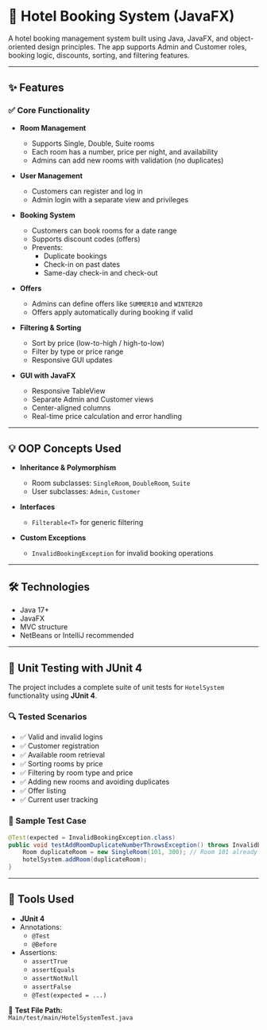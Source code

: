 # 🏨 Hotel Booking System (JavaFX)

A hotel booking management system built using Java, JavaFX, and object-oriented design principles. The app supports Admin and Customer roles, booking logic, discounts, sorting, and filtering features.

---

## ✨ Features

### ✅ Core Functionality

- **Room Management**
  - Supports Single, Double, Suite rooms
  - Each room has a number, price per night, and availability
  - Admins can add new rooms with validation (no duplicates)

- **User Management**
  - Customers can register and log in
  - Admin login with a separate view and privileges

- **Booking System**
  - Customers can book rooms for a date range
  - Supports discount codes (offers)
  - Prevents:
    - Duplicate bookings
    - Check-in on past dates
    - Same-day check-in and check-out

- **Offers**
  - Admins can define offers like `SUMMER10` and `WINTER20`
  - Offers apply automatically during booking if valid

- **Filtering & Sorting**
  - Sort by price (low-to-high / high-to-low)
  - Filter by type or price range
  - Responsive GUI updates

- **GUI with JavaFX**
  - Responsive TableView
  - Separate Admin and Customer views
  - Center-aligned columns
  - Real-time price calculation and error handling

---

## 💡 OOP Concepts Used

- **Inheritance & Polymorphism**
  - Room subclasses: `SingleRoom`, `DoubleRoom`, `Suite`
  - User subclasses: `Admin`, `Customer`

- **Interfaces**
  - `Filterable<T>` for generic filtering

- **Custom Exceptions**
  - `InvalidBookingException` for invalid booking operations

---

## 🛠 Technologies

- Java 17+
- JavaFX
- MVC structure
- NetBeans or IntelliJ recommended

---

## 🧪 Unit Testing with JUnit 4

The project includes a complete suite of unit tests for `HotelSystem` functionality using **JUnit 4**.

### 🔍 Tested Scenarios

- ✅ Valid and invalid logins  
- ✅ Customer registration  
- ✅ Available room retrieval  
- ✅ Sorting rooms by price  
- ✅ Filtering by room type and price  
- ✅ Adding new rooms and avoiding duplicates  
- ✅ Offer listing  
- ✅ Current user tracking  

### 🔬 Sample Test Case

```java
@Test(expected = InvalidBookingException.class)
public void testAddRoomDuplicateNumberThrowsException() throws InvalidBookingException {
    Room duplicateRoom = new SingleRoom(101, 300); // Room 101 already exists
    hotelSystem.addRoom(duplicateRoom);
}
```

---

## 🧰 Tools Used

- **JUnit 4**
- Annotations:
  - `@Test`
  - `@Before`
- Assertions:
  - `assertTrue`
  - `assertEquals`
  - `assertNotNull`
  - `assertFalse`
  - `@Test(expected = ...)`

📁 **Test File Path:**  
`Main/test/main/HotelSystemTest.java`


